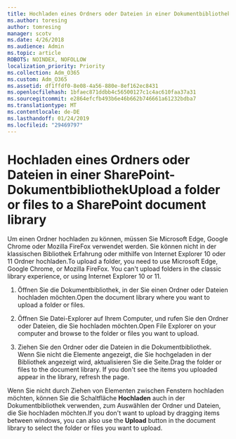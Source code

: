 ```yaml
---
title: Hochladen eines Ordners oder Dateien in einer Dokumentbibliothek
ms.author: toresing
author: tomresing
manager: scotv
ms.date: 4/26/2018
ms.audience: Admin
ms.topic: article
ROBOTS: NOINDEX, NOFOLLOW
localization_priority: Priority
ms.collection: Adm_O365
ms.custom: Adm_O365
ms.assetid: df1ffdf0-8e08-4a56-880e-8ef162ec8431
ms.openlocfilehash: 1bfaec871ddbb4c56500127c1c4ac610faa37a31
ms.sourcegitcommit: e2864efcfb493b6e46b662b746661a61232bdba7
ms.translationtype: MT
ms.contentlocale: de-DE
ms.lasthandoff: 01/24/2019
ms.locfileid: "29469797"
---
```

# <a name="upload-a-folder-or-files-to-a-sharepoint-document-library"></a><span data-ttu-id="17685-102">Hochladen eines Ordners oder Dateien in einer SharePoint-Dokumentbibliothek</span><span class="sxs-lookup"><span data-stu-id="17685-102">Upload a folder or files to a SharePoint document library</span></span>

<span data-ttu-id="17685-p101">Um einen Ordner hochladen zu können, müssen Sie Microsoft Edge, Google Chrome oder Mozilla FireFox verwendet werden. Sie können nicht in der klassischen Bibliothek Erfahrung oder mithilfe von Internet Explorer 10 oder 11 Ordner hochladen.</span><span class="sxs-lookup"><span data-stu-id="17685-p101">To upload a folder, you need to use Microsoft Edge, Google Chrome, or Mozilla FireFox. You can't upload folders in the classic library experience, or using Internet Explorer 10 or 11.</span></span>
  
1. <span data-ttu-id="17685-105">Öffnen Sie die Dokumentbibliothek, in der Sie einen Ordner oder Dateien hochladen möchten.</span><span class="sxs-lookup"><span data-stu-id="17685-105">Open the document library where you want to upload a folder or files.</span></span>
    
2. <span data-ttu-id="17685-106">Öffnen Sie Datei-Explorer auf Ihrem Computer, und rufen Sie den Ordner oder Dateien, die Sie hochladen möchten.</span><span class="sxs-lookup"><span data-stu-id="17685-106">Open File Explorer on your computer and browse to the folder or files you want to upload.</span></span>
    
3. <span data-ttu-id="17685-p102">Ziehen Sie den Ordner oder die Dateien in die Dokumentbibliothek. Wenn Sie nicht die Elemente angezeigt, die Sie hochgeladen in der Bibliothek angezeigt wird, aktualisieren Sie die Seite.</span><span class="sxs-lookup"><span data-stu-id="17685-p102">Drag the folder or files to the document library. If you don't see the items you uploaded appear in the library, refresh the page.</span></span> 
    
<span data-ttu-id="17685-109">Wenn Sie nicht durch Ziehen von Elementen zwischen Fenstern hochladen möchten, können Sie die Schaltfläche **Hochladen** auch in der Dokumentbibliothek verwenden, zum Auswählen der Ordner und Dateien, die Sie hochladen möchten.</span><span class="sxs-lookup"><span data-stu-id="17685-109">If you don't want to upload by dragging items between windows, you can also use the **Upload** button in the document library to select the folder or files you want to upload.</span></span> 
  

